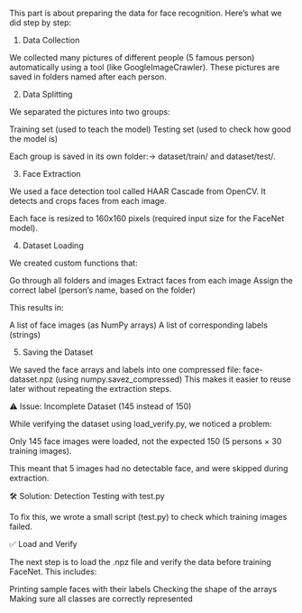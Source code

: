 This part is about preparing the data for face recognition. Here’s what we did step by step:

1. Data Collection

We collected many pictures of different people (5 famous person) automatically using a tool (like GoogleImageCrawler).
These pictures are saved in folders named after each person.

2. Data Splitting

We separated the pictures into two groups:

Training set (used to teach the model)
Testing set (used to check how good the model is)

Each group is saved in its own folder:→ dataset/train/ and dataset/test/.

3. Face Extraction

We used a face detection tool called HAAR Cascade from OpenCV. It detects and crops faces from each image.

Each face is resized to 160x160 pixels (required input size for the FaceNet model).

4. Dataset Loading

We created custom functions that:

Go through all folders and images
Extract faces from each image
Assign the correct label (person’s name, based on the folder)

This results in:

A list of face images (as NumPy arrays)
A list of corresponding labels (strings)

5. Saving the Dataset

We saved the face arrays and labels into one compressed file: face-dataset.npz (using numpy.savez_compressed)
This makes it easier to reuse later without repeating the extraction steps.

⚠️ Issue: Incomplete Dataset (145 instead of 150)

While verifying the dataset using load_verify.py, we noticed a problem:

Only 145 face images were loaded, not the expected 150 (5 persons × 30 training images).

This meant that 5 images had no detectable face, and were skipped during extraction.

🛠️ Solution: Detection Testing with test.py

To fix this, we wrote a small script (test.py) to check which training images failed.

✅ Load and Verify

The next step is to load the .npz file and verify the data before training FaceNet. This includes:

Printing sample faces with their labels
Checking the shape of the arrays
Making sure all classes are correctly represented

